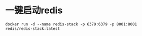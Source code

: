 # 一键启动redis



`docker run -d --name redis-stack -p 6379:6379 -p 8001:8001 redis/redis-stack:latest`